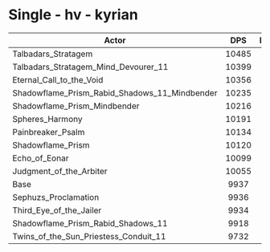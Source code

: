 # Single - hv - kyrian
| Actor | DPS | Increase |
|---|:---:|:---:|
|Talbadars_Stratagem|10485|5.51%|
|Talbadars_Stratagem_Mind_Devourer_11|10399|4.65%|
|Eternal_Call_to_the_Void|10356|4.21%|
|Shadowflame_Prism_Rabid_Shadows_11_Mindbender|10235|2.99%|
|Shadowflame_Prism_Mindbender|10216|2.81%|
|Spheres_Harmony|10191|2.56%|
|Painbreaker_Psalm|10134|1.98%|
|Shadowflame_Prism|10120|1.84%|
|Echo_of_Eonar|10099|1.63%|
|Judgment_of_the_Arbiter|10055|1.18%|
|Base|9937|0.00%|
|Sephuzs_Proclamation|9936|-0.01%|
|Third_Eye_of_the_Jailer|9934|-0.03%|
|Shadowflame_Prism_Rabid_Shadows_11|9918|-0.19%|
|Twins_of_the_Sun_Priestess_Conduit_11|9732|-2.06%|

